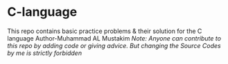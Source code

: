 # C-language
This repo contains basic practice problems &amp; their solution for the C language
Author-Muhammad AL Mustakim
<i>Note: Anyone can contribute to this repo by adding code or giving advice. But changing the Source Codes by me is strictly forbidden <i>
